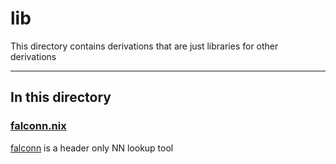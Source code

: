 # lib

This directory contains derivations that are just libraries for other derivations

---

## In this directory

### [falconn.nix](./falconn.nix)

[falconn](https://github.com/FALCONN-LIB/FALCONN) is a header only NN lookup tool
